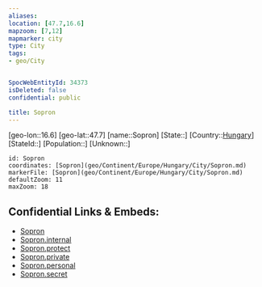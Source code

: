 ```yaml
---
aliases: 
location: [47.7,16.6]
mapzoom: [7,12] 
mapmarker: city 
type: City
tags:
- geo/City


SpocWebEntityId: 34373
isDeleted: false
confidential: public

title: Sopron
---
```

[geo-lon::16.6]
[geo-lat::47.7]
[name::Sopron]
[State::]
[Country::[Hungary](geo/Continent/Europe/Hungary.md)]
[StateId::]
[Population::]
[Unknown::]


```leaflet
id: Sopron
coordinates: [Sopron](geo/Continent/Europe/Hungary/City/Sopron.md)
markerFile: [Sopron](geo/Continent/Europe/Hungary/City/Sopron.md)
defaultZoom: 11 
maxZoom: 18
```


## Confidential Links & Embeds: 
- [Sopron](../../../../../../_public/geo/Continent/Europe/Hungary/City/Sopron.md) 
- [Sopron.internal](../../../../../../_internal/geo/Continent/Europe/Hungary/City/Sopron.internal.md) 
- [Sopron.protect](../../../../../../_protect/geo/Continent/Europe/Hungary/City/Sopron.protect.md) 
- [Sopron.private](../../../../../../_private/geo/Continent/Europe/Hungary/City/Sopron.private.md) 
- [Sopron.personal](../../../../../../_personal/geo/Continent/Europe/Hungary/City/Sopron.personal.md) 
- [Sopron.secret](../../../../../../_secret/geo/Continent/Europe/Hungary/City/Sopron.secret.md) 
